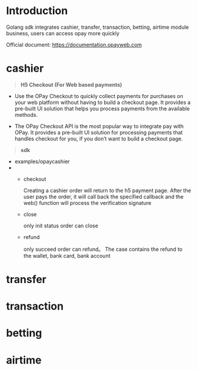 Introduction
============
Golang sdk integrates cashier, transfer, transaction, betting, airtime module business, users can access opay more quickly

Official document: https://documentation.opayweb.com

cashier
=======
>**H5 Checkout (For Web based payments)**  


+ Use the OPay Checkout to quickly collect payments for purchases on your web platform without having to build a checkout page. It provides a pre-built UI solution that helps you process payments from the available methods.

+ The OPay Checkout API is the most popular way to integrate pay with OPay. It provides a pre-built UI solution for processing payments that handles checkout for you, if you don’t want to build a checkout page.

>**sdk**

+ examples/opaycashier
+ + checkout
  
    Creating a cashier order will return to the h5 payment page. After the user pays the order, it will call back the specified callback and the web() function will process the verification signature
  + close
  
    only init status order can close

  + refund
    
    only succeed order can refund。 The case contains the refund to the wallet, bank card, bank account

transfer
========

transaction
===========

betting
=======

airtime
=======
